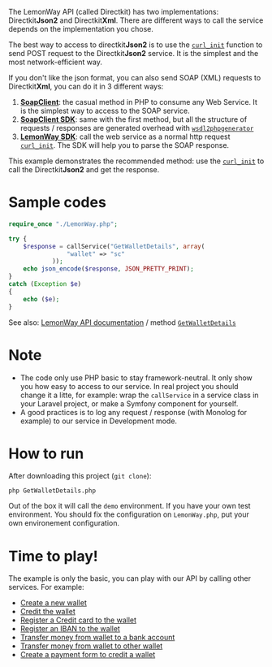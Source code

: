 The LemonWay API (called Directkit) has two implementations: Directkit**Json2** and Directkit**Xml**. 
There are different ways to call the service depends on the implementation you chose.

The best way to access to directkit**Json2** is to use the [`curl_init`] function to send POST request to the Directkit**Json2** service. 
It is the simplest and the most network-efficient way. 
 
If you don't like the json format, you can also send SOAP (XML) requests to Directkit**Xml**, you can do it in 3 different ways:

 1. **[SoapClient]**: the casual method in PHP to consume any Web Service. It is the simplest way to access to the SOAP service.
 2. **[SoapClient SDK]**: same with the first method, but all the structure of requests / responses are generated overhead with [`wsdl2phpgenerator`](http://wsdl2phpgenerator.github.io/wsdl2phpgenerator/)
 3. **[LemonWay SDK]**: call the web service as a normal http request [`curl_init`]. The SDK will help you to parse the SOAP response.

This example demonstrates the recommended method: use the [`curl_init`] to call the Directkit**Json2** and get the response.

# Sample codes

```php
require_once "./LemonWay.php";

try {
	$response = callService("GetWalletDetails", array(
	            "wallet" => "sc"
	        ));
	echo json_encode($response, JSON_PRETTY_PRINT);
}
catch (Exception $e) 
{
	echo ($e);
}
```
See also: [LemonWay API documentation](http://documentation.lemonway.fr/) / method [`GetWalletDetails`](http://documentation.lemonway.fr/api-en/directkit/manage-wallets/getwalletdetails-getting-detailed-wallet-data)

# Note

* The code only use PHP basic to stay framework-neutral. It only show you how easy to access to our service. In real project you should change it a litte, for example: wrap the `callService` in a service class in your Laravel project, or make a Symfony component for yourself.
* A good practices is to log any request / response (with Monolog for example) to our service in Development mode.

# How to run

After downloading this project (`git clone`):
```
php GetWalletDetails.php 
```
Out of the box it will call the `demo` environment. If you have your own test environment. You should fix the configuration on `LemonWay.php`, put your own environement configuration.

# Time to play!

The example is only the basic, you can play with our API by calling other services. For example:
- [Create a new wallet](http://documentation.lemonway.fr/api-en/directkit/manage-wallets/registerwallet-creating-a-new-wallet)
- [Credit the wallet](http://documentation.lemonway.fr/api-en/directkit/money-in-credit-a-wallet/by-card/moneyin-credit-a-wallet-with-a-non-3d-secure-card-payment)
- [Register a Credit card to the wallet](http://documentation.lemonway.fr/api-en/directkit/money-in-credit-a-wallet/by-card/registercard-linking-a-card-number-to-a-wallet-for-one-click-payment-or-rebill)
- [Register an IBAN to the wallet](http://documentation.lemonway.fr/api-en/directkit/money-out-debit-a-wallet-and-credit-a-bank-account/registeriban-link-an-iban-to-a-wallet)
- [Transfer money from wallet to a bank account](http://documentation.lemonway.fr/api-en/directkit/money-out-debit-a-wallet-and-credit-a-bank-account/moneyout-external-fund-transfer-from-a-wallet-to-a-bank-account)
- [Transfer money from wallet to other wallet](http://documentation.lemonway.fr/api-en/directkit/p2p-transfer-between-wallets/sendpayment-on-us-payment-between-wallets)
- [Create a payment form to credit a wallet](http://documentation.lemonway.fr/api-en/directkit/money-in-credit-a-wallet/payment-form)


[`curl_init`]: http://php.net/manual/en/function.curl-init.php
[`SoapClient`]: http://php.net/manual/en/class.soapclient.php
[SoapClient]: https://github.com/lemonwaysas/php-client-directkit-xml-soap
[SoapClient SDK]: https://github.com/lemonwaysas/php-client-directkit-xml-soap-sdk
[LemonWay SDK]: https://github.com/lemonwaysas/php-client-directkit-xml
